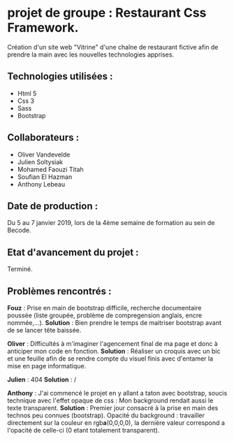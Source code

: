 # projet de groupe : Restaurant Css Framework.

Création d'un site web "Vitrine" d'une chaîne de restaurant fictive afin de prendre la main avec les nouvelles technologies apprises.

## Technologies utilisées :

* Html 5
* Css 3
* Sass
* Bootstrap

## Collaborateurs :

* Oliver Vandevelde
* Julien Soltysiak
* Mohamed Faouzi Titah
* Soufian El Hazman
* Anthony Lebeau

## Date de production :

Du 5 au 7 janvier 2019, lors de la 4ème semaine de formation au sein de Becode.

## Etat d'avancement du projet :

Terminé.

## Problèmes rencontrés :

**Fouz** : Prise en main de bootstrap difficile, recherche documentaire poussée (liste groupée, problème de compregension anglais, encre  nommée,...).
**Solution** : Bien prendre le temps de maitriser bootstrap avant de se lancer tête baissée.

**Oliver** : Difficultés à m'imaginer l'agencement final de ma page et donc à anticiper mon code en fonction.
**Solution** : Réaliser un croquis avec un bic et une feuille afin de se rendre compte du visuel finis avec d'entamer la mise en page informatique.

**Julien** : 404
**Solution** : /

**Anthony** : J'ai commencé le projet en y allant a taton avec bootstrap, soucis technique avec l'effet opaque de css : Mon background rendait aussi le texte transparent.
**Solution** : Premier jour consacré à la prise en main des technos peu connues (bootstrap). Opacité du background : travailler directement sur la couleur en rgb**a**(0,0,0,0), la dernière valeur correspond a l'opacité de celle-ci (0 etant totalement transparent).




